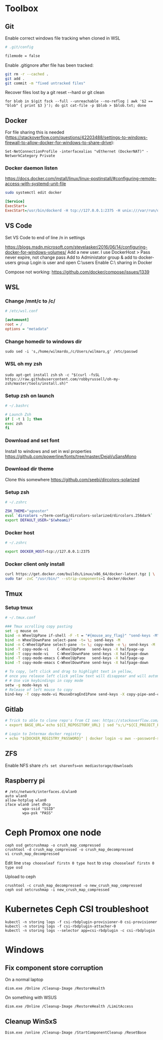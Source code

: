 # Toolbox

## Git

Enable correct windows file tracking when cloned in WSL
```bash
# .git/config

filemode = false
```

Enable .gitignore after file has been tracked:
```bash
git rm -r --cached .
git add .
git commit -m "fixed untracked files"
```

Recover files lost by a git reset --hard or git clean
```
for blob in $(git fsck --full --unreachable --no-reflog | awk '$2 == "blob" { print $3 }'); do git cat-file -p $blob > $blob.txt; done
```

## Docker
For file sharing this is needed (https://stackoverflow.com/questions/42203488/settings-to-windows-firewall-to-allow-docker-for-windows-to-share-drive):

`Set-NetConnectionProfile -interfacealias "vEthernet (DockerNAT)" -NetworkCategory Private`

### Docker daemon listen

<https://docs.docker.com/install/linux/linux-postinstall/#configuring-remote-access-with-systemd-unit-file>

```bash
sudo systemctl edit docker
```
```ini
[Service]
ExecStart=
ExecStart=/usr/bin/dockerd -H tcp://127.0.0.1:2375 -H unix:///var/run/docker.sock
```

## VS Code
Set VS Code to end of line /n in settings

https://blogs.msdn.microsoft.com/stevelasker/2016/06/14/configuring-docker-for-windows-volumes/
Add a new user. I use DockerHost > Pass never expire, not change pass
Add to Administator group & add to docker-users group
Login is user and open C:\users
Enable C:\ sharing in Docker

Compose not working:
https://github.com/docker/compose/issues/1339


## WSL

### Change /mnt/c to /c/
```ini
# /etc/wsl.conf

[automount]
root = /
options = "metadata"
```

### Change homedir to windows dir
`sudo sed -i 's,/home/wilmardo,/c/Users/wilmaro,g' /etc/passwd`

### WSL oh my zsh
`sudo apt-get install zsh`
`sh -c "$(curl -fsSL https://raw.githubusercontent.com/robbyrussell/oh-my-zsh/master/tools/install.sh)"`

### Setup zsh on launch
```bash
# ~/.bashrc

# Launch Zsh
if [ -t 1 ]; then
exec zsh
fi
```

### Download and set font
Install to windows and set in wsl properties
https://github.com/powerline/fonts/tree/master/DejaVuSansMono

### Download dir theme
Clone this somewhere
https://github.com/seebi/dircolors-solarized

### Setup zsh
```bash
# ~/.zshrc

ZSH_THEME="agnoster"
eval `dircolors ~/term-config/dircolors-solarized/dircolors.256dark`
export DEFAULT_USER="$(whoami)"
```

### Docker host
```bash
# ~/.zshrc

export DOCKER_HOST=tcp://127.0.0.1:2375
```

### Docker client only install
```bash
curl https://get.docker.com/builds/Linux/x86_64/docker-latest.tgz | \
sudo tar -zxC "/usr/bin/" --strip-components=1 docker/docker
```

## Tmux

### Setup tmux

```bash
# ~/.tmux.conf

### Tmux scrolling copy pasting
set -g mouse on
bind -n WheelUpPane if-shell -F -t = "#{mouse_any_flag}" "send-keys -M" "if -Ft= '#{pane_in_mode}' 'send-keys -M' 'select-pane -t=; copy-mode -e; send-keys -M'"
bind -n WheelDownPane select-pane -t= \; send-keys -M
bind -n C-WheelUpPane select-pane -t= \; copy-mode -e \; send-keys -M
bind -T copy-mode-vi    C-WheelUpPane   send-keys -X halfpage-up
bind -T copy-mode-vi    C-WheelDownPane send-keys -X halfpage-down
bind -T copy-mode-emacs C-WheelUpPane   send-keys -X halfpage-up
bind -T copy-mode-emacs C-WheelDownPane send-keys -X halfpage-down

# To copy, left click and drag to highlight text in yellow,
# once you release left click yellow text will disappear and will automatically be available in clibboard
# # Use vim keybindings in copy mode
setw -g mode-keys vi
# Release of left mouse to copy
bind-key -T copy-mode-vi MouseDragEnd1Pane send-keys -X copy-pipe-and-cancel "clip.exe"
```

## Gitlab

```yaml
# Trick to able to clone repo's from CI see: https://stackoverflow.com/a/44702187
- export BASE_URL=`echo ${CI_REPOSITORY_URL} | sed "s;\/*${CI_PROJECT_PATH}.*;;"`

# Login to Intermax docker registry
- echo "${DOCKER_REGISTRY_PASSWORD}" | docker login -u awx --password-stdin docker-registry.intermax.nl
```

## ZFS

Enable NFS share
`zfs set sharenfs=on mediastorage/downloads`

## Raspberry pi

```
# /etc/network/interfaces.d/wlan0
auto wlan0
allow-hotplug wlan0
iface wlan0 inet dhcp
        wpa-ssid "SSID"
        wpa-psk "PASS"
```

# Ceph Promox one node
```
ceph osd getcrushmap -o crush_map_compressed
crushtool -d crush_map_compressed -o crush_map_decompressed
vi crush_map_decompressed
```

Edit line `step chooseleaf firstn 0 type host` to `step chooseleaf firstn 0 type osd`

Upload to ceph
```
crushtool -c crush_map_decompressed -o new_crush_map_compressed
ceph osd setcrushmap -i new_crush_map_compressed
```

# Kubernetes Ceph CSI troubleshoot
```
kubectl -n storing logs -f csi-rbdplugin-provisioner-0 csi-provisioner
kubectl -n storing logs -f csi-rbdplugin-attacher-0
kubectl -n storing logs --selector app=csi-rbdplugin -c csi-rbdplugin
```

# Windows

## Fix component store corruption
On a normal laptop
```
dism.exe /Online /Cleanup-Image /RestoreHealth
``` 
On something with WSUS
```
dism.exe /Online /Cleanup-Image /RestoreHealth /LimitAccess
``` 

## Cleanup WinSxS 
```
Dism.exe /online /Cleanup-Image /StartComponentCleanup /ResetBase
```
